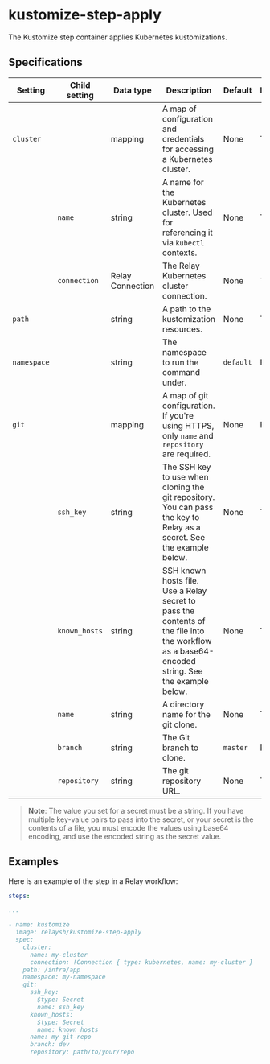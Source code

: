 # kustomize-step-apply

The Kustomize step container applies Kubernetes kustomizations.

## Specifications

| Setting     | Child setting | Data type        | Description                                                                                                                                    | Default   | Required |
|-------------|---------------|------------------|------------------------------------------------------------------------------------------------------------------------------------------------|-----------|----------|
| `cluster`   |               | mapping          | A map of configuration and credentials for accessing a Kubernetes cluster.                                                                     | None      | True     |
|             | `name`        | string           | A name for the Kubernetes cluster. Used for referencing it via `kubectl` contexts.                                                             | None      | True     |
|             | `connection`  | Relay Connection | The Relay Kubernetes cluster connection.                                                                                                       | None      | True     |
| `path`      |               | string           | A path to the kustomization resources.                                                                                                         | None      | True     |
| `namespace` |               | string           | The namespace to run the command under.                                                                                                        | `default` | False    |
| `git`       |               | mapping          | A map of git configuration. If you're using HTTPS, only `name` and `repository` are required.                                                  | None      | False    |
|             | `ssh_key`     | string           | The SSH key to use when cloning the git repository. You can pass the key to Relay as a secret. See the example below.                          | None      | True     |
|             | `known_hosts` | string           | SSH known hosts file. Use a Relay secret to pass the contents of the file into the workflow as a base64-encoded string. See the example below. | None      | True     |
|             | `name`        | string           | A directory name for the git clone.                                                                                                            | None      | True     |
|             | `branch`      | string           | The Git branch to clone.                                                                                                                       | `master`  | False    |
|             | `repository`  | string           | The git repository URL.                                                                                                                        | None      | True     |

> **Note**: The value you set for a secret must be a string. If you have multiple key-value pairs to pass into the secret, or your secret is the contents of a file, you must encode the values using base64 encoding, and use the encoded string as the secret value.

## Examples

Here is an example of the step in a Relay workflow:

```YAML
steps:

...

- name: kustomize
  image: relaysh/kustomize-step-apply
  spec:
    cluster:
      name: my-cluster
      connection: !Connection { type: kubernetes, name: my-cluster }
    path: /infra/app
    namespace: my-namespace
    git: 
      ssh_key:
        $type: Secret
        name: ssh_key
      known_hosts:
        $type: Secret
        name: known_hosts
      name: my-git-repo
      branch: dev
      repository: path/to/your/repo
```
